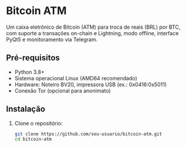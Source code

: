 # Bitcoin ATM

Um caixa eletrônico de Bitcoin (ATM) para troca de reais (BRL) por BTC, com suporte a transações on-chain e Lightning, modo offline, interface PyQt5 e monitoramento via Telegram.

## Pré-requisitos
- Python 3.8+
- Sistema operacional Linux (AMD64 recomendado)
- Hardware: Noteiro BV20, impressora USB (ex.: 0x0416:0x5011)
- Conexão Tor (opcional para anonimato)

## Instalação
1. Clone o repositório:
   ```bash
   git clone https://github.com/seu-usuario/bitcoin-atm.git
   cd bitcoin-atm

